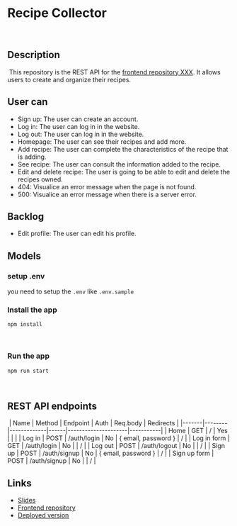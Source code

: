 # Recipe Collector

​

## Description
​
This repository is the REST API for the [frontend repository XXX](link). It allows users to create and organize their recipes.

## User can
- Sign up: The user can create an account.
- Log in: The user can log in in the website.
- Log out: The user can log in in the website.
- Homepage: The user can see their recipes and add more.
- Add recipe: The user can complete the characteristics of the recipe that is adding.
- See recipe: The user can consult the information added to the recipe.
- Edit and delete recipe: The user is going to be able to edit and delete the recipes owned.
- 404: Visualice an error message when the page is not found.
- 500: Visualice an error message when there is a server error.

## Backlog
- Edit profile: The user can edit his profile.

## Models


### setup .env

you need to setup the `.env` like `.env.sample`
​

### Install the app

```
npm install
```

​

### Run the app

```
npm run start
```

​

## REST API endpoints

​
| Name | Method | Endpoint | Auth | Req.body | Redirects |
|-------|--------|-------------|------|---------------------|-----------|
| Home | GET | / | Yes | | |
| Log in | POST | /auth/login  | No | { email, password } | / |
| Log in form | GET | /auth/login  | No | | / |
| Log out | POST | /auth/logout | No | | / |
| Sign up | POST | /auth/signup | No | { email, password } | / |
| Sign up form | POST | /auth/signup | No | | / |
​
​

## Links

- [Slides]()
- [Frontend repository]()
- [Deployed version]()
